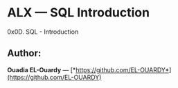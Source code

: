 # ALX — SQL Introduction
0x0D. SQL - Introduction


## Author:
**Ouadia EL-Ouardy** — [*https://github.com/EL-OUARDY*](https://github.com/EL-OUARDY)

